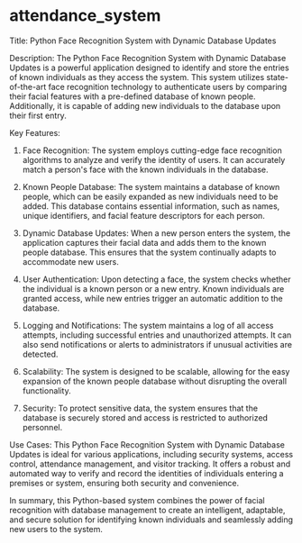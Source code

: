 # attendance_system
Title: Python Face Recognition System with Dynamic Database Updates

Description:
The Python Face Recognition System with Dynamic Database Updates is a powerful application designed to identify and store the entries of known individuals as they access the system. This system utilizes state-of-the-art face recognition technology to authenticate users by comparing their facial features with a pre-defined database of known people. Additionally, it is capable of adding new individuals to the database upon their first entry.

Key Features:
1. Face Recognition: The system employs cutting-edge face recognition algorithms to analyze and verify the identity of users. It can accurately match a person's face with the known individuals in the database.

2. Known People Database: The system maintains a database of known people, which can be easily expanded as new individuals need to be added. This database contains essential information, such as names, unique identifiers, and facial feature descriptors for each person.

3. Dynamic Database Updates: When a new person enters the system, the application captures their facial data and adds them to the known people database. This ensures that the system continually adapts to accommodate new users.

4. User Authentication: Upon detecting a face, the system checks whether the individual is a known person or a new entry. Known individuals are granted access, while new entries trigger an automatic addition to the database.

5. Logging and Notifications: The system maintains a log of all access attempts, including successful entries and unauthorized attempts. It can also send notifications or alerts to administrators if unusual activities are detected.

6. Scalability: The system is designed to be scalable, allowing for the easy expansion of the known people database without disrupting the overall functionality.

7. Security: To protect sensitive data, the system ensures that the database is securely stored and access is restricted to authorized personnel.

Use Cases:
This Python Face Recognition System with Dynamic Database Updates is ideal for various applications, including security systems, access control, attendance management, and visitor tracking. It offers a robust and automated way to verify and record the identities of individuals entering a premises or system, ensuring both security and convenience.

In summary, this Python-based system combines the power of facial recognition with database management to create an intelligent, adaptable, and secure solution for identifying known individuals and seamlessly adding new users to the system.
